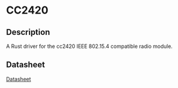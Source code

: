 # CC2420

## Description

A Rust driver for the cc2420 IEEE 802.15.4 compatible radio module.

## Datasheet

[Datasheet](https://www.ti.com/lit/ds/symlink/cc2420.pdf?ts=1710764754446&ref_url=https%253A%252F%252Fwww.google.com%252F)